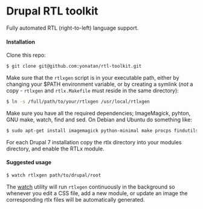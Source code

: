 # Drupal RTL toolkit

Fully automated RTL (right-to-left) language support.

#### Installation

Clone this repo:
```bash
$ git clone git@github.com:yonatan/rtl-toolkit.git
```

Make sure that the ```rtlxgen``` script is in your executable path, either by changing your $PATH environment variable, or by creating a symlink (*not* a copy - ```rtlxgen``` and ```rtlx.Makefile``` must reside in the same directory):

```bash
$ ln -s /full/path/to/your/rtlxgen /usr/local/rtlxgen
```

Make sure you have all the required dependencies; ImageMagick, pyhton, GNU make, watch, find and sed. On Debian and Ubuntu do something like:

```bash
$ sudo apt-get install imagemagick python-minimal make procps findutils sed
```

For each Drupal 7 installation copy the rtlx directory into your modules directory, and enable the RTLx module.

#### Suggested usage

```bash
$ watch rtlxgen path/to/drupal/root
```

The [watch][1] utility will run ```rtlxgen``` continuously in the background so whenever you edit a CSS file, add a new module, or update an image the corresponding rtlx files will be automatically generated.





[1]: http://linux.die.net/man/1/watch
